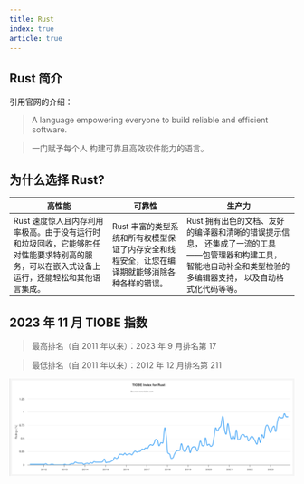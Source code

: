 ```yaml
---
title: Rust
index: true
article: true
---
```


## Rust 简介

引用官网的介绍：

> A language empowering everyone
> to build reliable and efficient software.

> 一门赋予每个人
> 构建可靠且高效软件能力的语言。

<!--
> 一门赋予每个人
> 构建可靠且高效软件能力的语言。
-->

## 为什么选择 Rust?

| 高性能                                                                                                                                      | 可靠性                                                                                          | 生产力                                                                                                                                                             |
| ------------------------------------------------------------------------------------------------------------------------------------------- | ----------------------------------------------------------------------------------------------- | ------------------------------------------------------------------------------------------------------------------------------------------------------------------ |
| Rust 速度惊人且内存利用率极高。由于没有运行时和垃圾回收，它能够胜任对性能要求特别高的服务，可以在嵌入式设备上运行，还能轻松和其他语言集成。 | Rust 丰富的类型系统和所有权模型保证了内存安全和线程安全，让您在编译期就能够消除各种各样的错误。 | Rust 拥有出色的文档、友好的编译器和清晰的错误提示信息， 还集成了一流的工具——包管理器和构建工具， 智能地自动补全和类型检验的多编辑器支持， 以及自动格式化代码等等。 |

## 2023 年 11 月 TIOBE 指数

> 最高排名（自 2011 年以来）：2023 年 9 月排名第 17

> 最低排名（自 2011 年以来）：2012 年 12 月排名第 211

![Rust TIOBE 指数](../assets/images/tiobe_index_rust.png)
